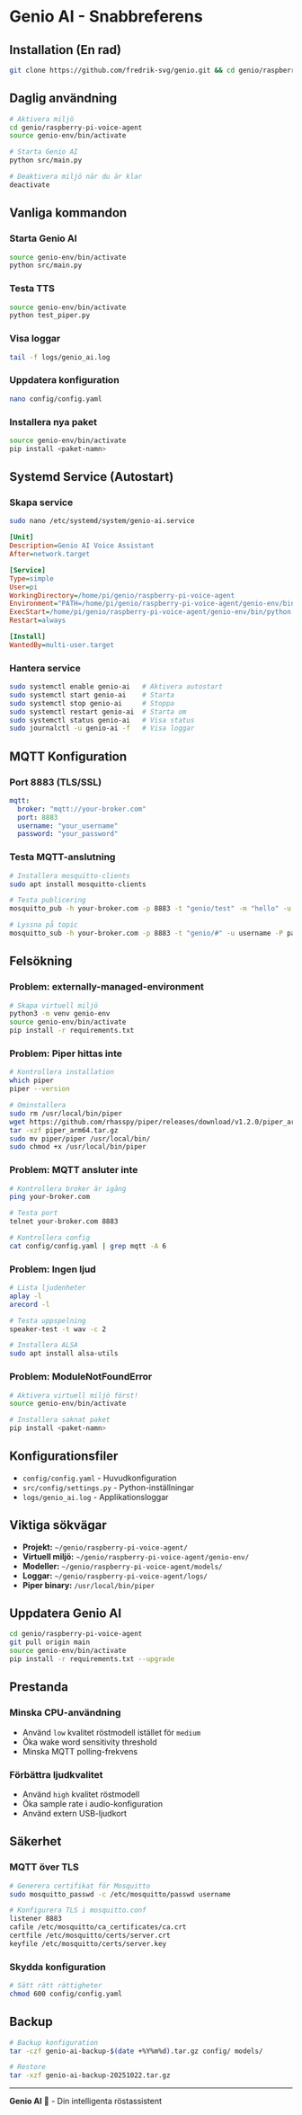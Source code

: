 # Genio AI - Snabbreferens

## Installation (En rad)

```bash
git clone https://github.com/fredrik-svg/genio.git && cd genio/raspberry-pi-voice-agent && chmod +x install.sh && ./install.sh
```

## Daglig användning

```bash
# Aktivera miljö
cd genio/raspberry-pi-voice-agent
source genio-env/bin/activate

# Starta Genio AI
python src/main.py

# Deaktivera miljö när du är klar
deactivate
```

## Vanliga kommandon

### Starta Genio AI
```bash
source genio-env/bin/activate
python src/main.py
```

### Testa TTS
```bash
source genio-env/bin/activate
python test_piper.py
```

### Visa loggar
```bash
tail -f logs/genio_ai.log
```

### Uppdatera konfiguration
```bash
nano config/config.yaml
```

### Installera nya paket
```bash
source genio-env/bin/activate
pip install <paket-namn>
```

## Systemd Service (Autostart)

### Skapa service
```bash
sudo nano /etc/systemd/system/genio-ai.service
```

```ini
[Unit]
Description=Genio AI Voice Assistant
After=network.target

[Service]
Type=simple
User=pi
WorkingDirectory=/home/pi/genio/raspberry-pi-voice-agent
Environment="PATH=/home/pi/genio/raspberry-pi-voice-agent/genio-env/bin"
ExecStart=/home/pi/genio/raspberry-pi-voice-agent/genio-env/bin/python src/main.py
Restart=always

[Install]
WantedBy=multi-user.target
```

### Hantera service
```bash
sudo systemctl enable genio-ai   # Aktivera autostart
sudo systemctl start genio-ai    # Starta
sudo systemctl stop genio-ai     # Stoppa
sudo systemctl restart genio-ai  # Starta om
sudo systemctl status genio-ai   # Visa status
sudo journalctl -u genio-ai -f   # Visa loggar
```

## MQTT Konfiguration

### Port 8883 (TLS/SSL)
```yaml
mqtt:
  broker: "mqtt://your-broker.com"
  port: 8883
  username: "your_username"
  password: "your_password"
```

### Testa MQTT-anslutning
```bash
# Installera mosquitto-clients
sudo apt install mosquitto-clients

# Testa publicering
mosquitto_pub -h your-broker.com -p 8883 -t "genio/test" -m "hello" -u username -P password

# Lyssna på topic
mosquitto_sub -h your-broker.com -p 8883 -t "genio/#" -u username -P password
```

## Felsökning

### Problem: externally-managed-environment
```bash
# Skapa virtuell miljö
python3 -m venv genio-env
source genio-env/bin/activate
pip install -r requirements.txt
```

### Problem: Piper hittas inte
```bash
# Kontrollera installation
which piper
piper --version

# Ominstallera
sudo rm /usr/local/bin/piper
wget https://github.com/rhasspy/piper/releases/download/v1.2.0/piper_arm64.tar.gz
tar -xzf piper_arm64.tar.gz
sudo mv piper/piper /usr/local/bin/
sudo chmod +x /usr/local/bin/piper
```

### Problem: MQTT ansluter inte
```bash
# Kontrollera broker är igång
ping your-broker.com

# Testa port
telnet your-broker.com 8883

# Kontrollera config
cat config/config.yaml | grep mqtt -A 6
```

### Problem: Ingen ljud
```bash
# Lista ljudenheter
aplay -l
arecord -l

# Testa uppspelning
speaker-test -t wav -c 2

# Installera ALSA
sudo apt install alsa-utils
```

### Problem: ModuleNotFoundError
```bash
# Aktivera virtuell miljö först!
source genio-env/bin/activate

# Installera saknat paket
pip install <paket-namn>
```

## Konfigurationsfiler

- `config/config.yaml` - Huvudkonfiguration
- `src/config/settings.py` - Python-inställningar
- `logs/genio_ai.log` - Applikationsloggar

## Viktiga sökvägar

- **Projekt:** `~/genio/raspberry-pi-voice-agent/`
- **Virtuell miljö:** `~/genio/raspberry-pi-voice-agent/genio-env/`
- **Modeller:** `~/genio/raspberry-pi-voice-agent/models/`
- **Loggar:** `~/genio/raspberry-pi-voice-agent/logs/`
- **Piper binary:** `/usr/local/bin/piper`

## Uppdatera Genio AI

```bash
cd genio/raspberry-pi-voice-agent
git pull origin main
source genio-env/bin/activate
pip install -r requirements.txt --upgrade
```

## Prestanda

### Minska CPU-användning
- Använd `low` kvalitet röstmodell istället för `medium`
- Öka wake word sensitivity threshold
- Minska MQTT polling-frekvens

### Förbättra ljudkvalitet
- Använd `high` kvalitet röstmodell
- Öka sample rate i audio-konfiguration
- Använd extern USB-ljudkort

## Säkerhet

### MQTT över TLS
```bash
# Generera certifikat för Mosquitto
sudo mosquitto_passwd -c /etc/mosquitto/passwd username

# Konfigurera TLS i mosquitto.conf
listener 8883
cafile /etc/mosquitto/ca_certificates/ca.crt
certfile /etc/mosquitto/certs/server.crt
keyfile /etc/mosquitto/certs/server.key
```

### Skydda konfiguration
```bash
# Sätt rätt rättigheter
chmod 600 config/config.yaml
```

## Backup

```bash
# Backup konfiguration
tar -czf genio-ai-backup-$(date +%Y%m%d).tar.gz config/ models/

# Restore
tar -xzf genio-ai-backup-20251022.tar.gz
```

---

**Genio AI** 🤖 - Din intelligenta röstassistent
